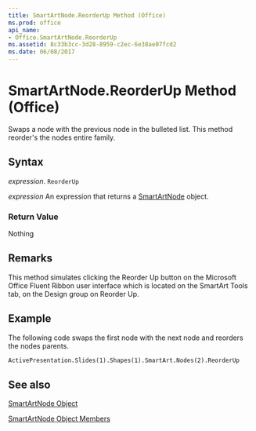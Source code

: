 ```yaml
---
title: SmartArtNode.ReorderUp Method (Office)
ms.prod: office
api_name:
- Office.SmartArtNode.ReorderUp
ms.assetid: 8c33b3cc-3d28-8959-c2ec-6e38ae07fcd2
ms.date: 06/08/2017
---
```



# SmartArtNode.ReorderUp Method (Office)

Swaps a node with the previous node in the bulleted list. This method reorder's the nodes entire family.


## Syntax

 _expression_. `ReorderUp`

 _expression_ An expression that returns a [SmartArtNode](./Office.SmartArtNode.md) object.


### Return Value

Nothing


## Remarks

This method simulates clicking the Reorder Up button on the Microsoft Office Fluent Ribbon user interface which is located on the SmartArt Tools tab, on the Design group on Reorder Up.


## Example

The following code swaps the first node with the next node and reorders the nodes parents.


```vb
ActivePresentation.Slides(1).Shapes(1).SmartArt.Nodes(2).ReorderUp
```


## See also


[SmartArtNode Object](Office.SmartArtNode.md)



[SmartArtNode Object Members](./overview/smartartnode-members-office.md)

